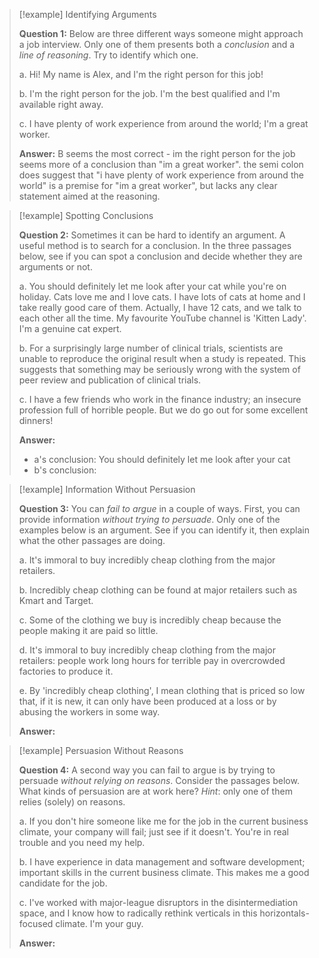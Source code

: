 > [!example] Identifying Arguments
> 
> **Question 1:** Below are three different ways someone might approach a job interview. Only one of them presents both a _conclusion_ and a _line of reasoning_. Try to identify which one.
> 
> a. Hi! My name is Alex, and I'm the right person for this job!
> 
> b. I'm the right person for the job. I'm the best qualified and I'm available right away.
> 
> c. I have plenty of work experience from around the world; I'm a great worker.
> 
> **Answer:**
> B seems the most correct - im the right person for the job seems more of a conclusion than "im a great worker". the semi colon does suggest that "i have plenty of work experience from around the world" is a premise for "im a great worker", but lacks any clear statement aimed at the reasoning. 

> [!example] Spotting Conclusions
> 
> **Question 2:** Sometimes it can be hard to identify an argument. A useful method is to search for a conclusion. In the three passages below, see if you can spot a conclusion and decide whether they are arguments or not.
> 
> a. You should definitely let me look after your cat while you're on holiday. Cats love me and I love cats. I have lots of cats at home and I take really good care of them. Actually, I have 12 cats, and we talk to each other all the time. My favourite YouTube channel is 'Kitten Lady'. I'm a genuine cat expert.
> 
> b. For a surprisingly large number of clinical trials, scientists are unable to reproduce the original result when a study is repeated. This suggests that something may be seriously wrong with the system of peer review and publication of clinical trials.
> 
> c. I have a few friends who work in the finance industry; an insecure profession full of horrible people. But we do go out for some excellent dinners!
> 
> **Answer:**
> - a's conclusion: You should definitely let me look after your cat
> - b's conclusion: 

> [!example] Information Without Persuasion
> 
> **Question 3:** You can _fail to argue_ in a couple of ways. First, you can provide information _without trying to persuade_. Only one of the examples below is an argument. See if you can identify it, then explain what the other passages are doing.
> 
> a. It's immoral to buy incredibly cheap clothing from the major retailers.
> 
> b. Incredibly cheap clothing can be found at major retailers such as Kmart and Target.
> 
> c. Some of the clothing we buy is incredibly cheap because the people making it are paid so little.
> 
> d. It's immoral to buy incredibly cheap clothing from the major retailers: people work long hours for terrible pay in overcrowded factories to produce it.
> 
> e. By 'incredibly cheap clothing', I mean clothing that is priced so low that, if it is new, it can only have been produced at a loss or by abusing the workers in some way.
> 
> **Answer:**

> [!example] Persuasion Without Reasons
> 
> **Question 4:** A second way you can fail to argue is by trying to persuade _without relying on reasons_. Consider the passages below. What kinds of persuasion are at work here? _Hint_: only one of them relies (solely) on reasons.
> 
> a. If you don't hire someone like me for the job in the current business climate, your company will fail; just see if it doesn't. You're in real trouble and you need my help.
> 
> b. I have experience in data management and software development; important skills in the current business climate. This makes me a good candidate for the job.
> 
> c. I've worked with major-league disruptors in the disintermediation space, and I know how to radically rethink verticals in this horizontals-focused climate. I'm your guy.
> 
> **Answer:**